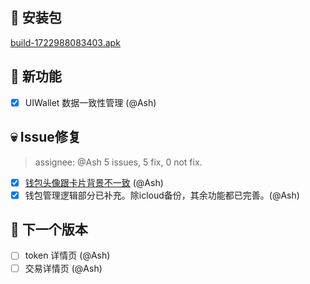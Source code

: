 ## 🚀 安装包

[build-1722988083403.apk](https://dalveywallet.s3.ap-northeast-1.amazonaws.com/release/apks/build-1722988083403.apk)

## 🎉 新功能

- [x] UIWallet 数据一致性管理 (@Ash)

## 💀 Issue修复

> assignee: @Ash 5 issues, 5 fix, 0 not fix.

- [x] [钱包头像跟卡片背景不一致](https://gitlab.com/dalvey/lightwallet-mobile/-/issues/53) (@Ash)
- [x] 钱包管理逻辑部分已补充。除icloud备份，其余功能都已完善。(@Ash)

## 📅 下一个版本

- [ ] token 详情页 (@Ash)
- [ ] 交易详情页 (@Ash)
